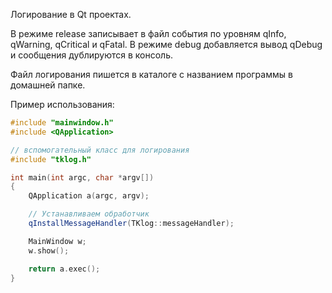 Логирование в Qt проектах.

В режиме release записывает в файл события по уровням qInfo, qWarning, qCritical и qFatal.
В режиме debug добавляется вывод qDebug и сообщения дублируются в консоль.

Файл логирования пишется в каталоге с названием программы в домашней папке.

Пример использования:

```c++
#include "mainwindow.h"
#include <QApplication>

// вспомогательный класс для логирования
#include "tklog.h"

int main(int argc, char *argv[])
{
	QApplication a(argc, argv);

	// Устанавливаем обработчик
	qInstallMessageHandler(TKlog::messageHandler);

	MainWindow w;
	w.show();

	return a.exec();
}
```
